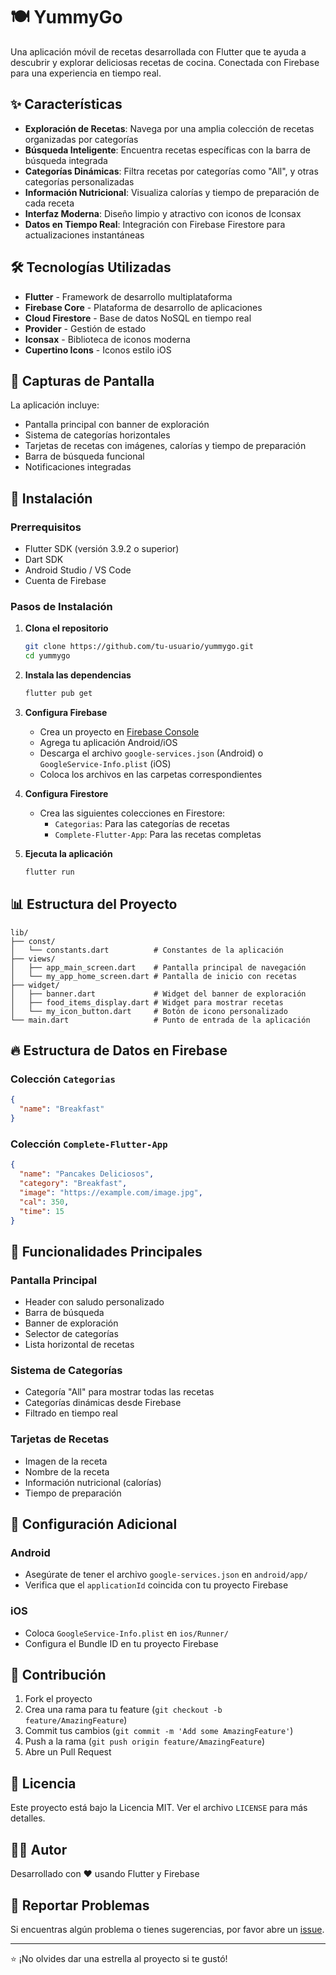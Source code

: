 # 🍽️ YummyGo

Una aplicación móvil de recetas desarrollada con Flutter que te ayuda a descubrir y explorar deliciosas recetas de cocina. Conectada con Firebase para una experiencia en tiempo real.

## ✨ Características

- **Exploración de Recetas**: Navega por una amplia colección de recetas organizadas por categorías
- **Búsqueda Inteligente**: Encuentra recetas específicas con la barra de búsqueda integrada
- **Categorías Dinámicas**: Filtra recetas por categorías como "All", y otras categorías personalizadas
- **Información Nutricional**: Visualiza calorías y tiempo de preparación de cada receta
- **Interfaz Moderna**: Diseño limpio y atractivo con iconos de Iconsax
- **Datos en Tiempo Real**: Integración con Firebase Firestore para actualizaciones instantáneas

## 🛠️ Tecnologías Utilizadas

- **Flutter** - Framework de desarrollo multiplataforma
- **Firebase Core** - Plataforma de desarrollo de aplicaciones
- **Cloud Firestore** - Base de datos NoSQL en tiempo real
- **Provider** - Gestión de estado
- **Iconsax** - Biblioteca de iconos moderna
- **Cupertino Icons** - Iconos estilo iOS

## 📱 Capturas de Pantalla

La aplicación incluye:

- Pantalla principal con banner de exploración
- Sistema de categorías horizontales
- Tarjetas de recetas con imágenes, calorías y tiempo de preparación
- Barra de búsqueda funcional
- Notificaciones integradas

## 🚀 Instalación

### Prerrequisitos

- Flutter SDK (versión 3.9.2 o superior)
- Dart SDK
- Android Studio / VS Code
- Cuenta de Firebase

### Pasos de Instalación

1. **Clona el repositorio**

   ```bash
   git clone https://github.com/tu-usuario/yummygo.git
   cd yummygo
   ```

2. **Instala las dependencias**

   ```bash
   flutter pub get
   ```

3. **Configura Firebase**

   - Crea un proyecto en [Firebase Console](https://console.firebase.google.com/)
   - Agrega tu aplicación Android/iOS
   - Descarga el archivo `google-services.json` (Android) o `GoogleService-Info.plist` (iOS)
   - Coloca los archivos en las carpetas correspondientes

4. **Configura Firestore**

   - Crea las siguientes colecciones en Firestore:
     - `Categorias`: Para las categorías de recetas
     - `Complete-Flutter-App`: Para las recetas completas

5. **Ejecuta la aplicación**
   ```bash
   flutter run
   ```

## 📊 Estructura del Proyecto

```
lib/
├── const/
│   └── constants.dart          # Constantes de la aplicación
├── views/
│   ├── app_main_screen.dart    # Pantalla principal de navegación
│   └── my_app_home_screen.dart # Pantalla de inicio con recetas
├── widget/
│   ├── banner.dart             # Widget del banner de exploración
│   ├── food_items_display.dart # Widget para mostrar recetas
│   └── my_icon_button.dart     # Botón de icono personalizado
└── main.dart                   # Punto de entrada de la aplicación
```

## 🔥 Estructura de Datos en Firebase

### Colección `Categorias`

```json
{
  "name": "Breakfast"
}
```

### Colección `Complete-Flutter-App`

```json
{
  "name": "Pancakes Deliciosos",
  "category": "Breakfast",
  "image": "https://example.com/image.jpg",
  "cal": 350,
  "time": 15
}
```

## 🎯 Funcionalidades Principales

### Pantalla Principal

- Header con saludo personalizado
- Barra de búsqueda
- Banner de exploración
- Selector de categorías
- Lista horizontal de recetas

### Sistema de Categorías

- Categoría "All" para mostrar todas las recetas
- Categorías dinámicas desde Firebase
- Filtrado en tiempo real

### Tarjetas de Recetas

- Imagen de la receta
- Nombre de la receta
- Información nutricional (calorías)
- Tiempo de preparación

## 🔧 Configuración Adicional

### Android

- Asegúrate de tener el archivo `google-services.json` en `android/app/`
- Verifica que el `applicationId` coincida con tu proyecto Firebase

### iOS

- Coloca `GoogleService-Info.plist` en `ios/Runner/`
- Configura el Bundle ID en tu proyecto Firebase

## 🤝 Contribución

1. Fork el proyecto
2. Crea una rama para tu feature (`git checkout -b feature/AmazingFeature`)
3. Commit tus cambios (`git commit -m 'Add some AmazingFeature'`)
4. Push a la rama (`git push origin feature/AmazingFeature`)
5. Abre un Pull Request

## 📝 Licencia

Este proyecto está bajo la Licencia MIT. Ver el archivo `LICENSE` para más detalles.

## 👨‍💻 Autor

Desarrollado con ❤️ usando Flutter y Firebase

## 🐛 Reportar Problemas

Si encuentras algún problema o tienes sugerencias, por favor abre un [issue](https://github.com/tu-usuario/yummygo/issues).

---

⭐ ¡No olvides dar una estrella al proyecto si te gustó!
